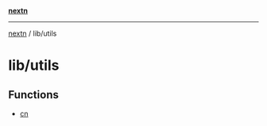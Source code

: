 [**nextn**](../../README.md)

***

[nextn](../../modules.md) / lib/utils

# lib/utils

## Functions

- [cn](functions/cn.md)
